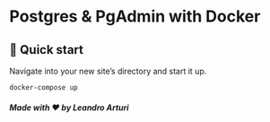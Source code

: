 # Postgres & PgAdmin with Docker

## 🚀 Quick start

Navigate into your new site’s directory and start it up.

```shell
docker-compose up
```

##### Made with ❤️ by Leandro Arturi
